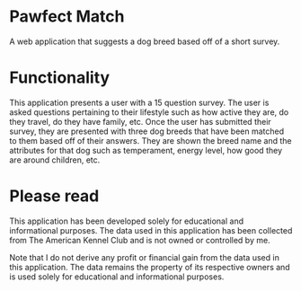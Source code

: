 # Pawfect Match
A web application that suggests a dog breed based off of a short survey.

# Functionality
This application presents a user with a 15 question survey. The user is asked questions pertaining to their lifestyle such as how active they are, do they travel, do they have family, etc. Once the user has submitted their survey, they are presented with three dog breeds that have been matched to them based off of their answers. They are shown the breed name and the attributes for that dog such as temperament, energy level, how good they are around children, etc.

# Please read
This application has been developed solely for educational and informational purposes. The data used in this application has been collected from The American Kennel Club and is not owned or controlled by me.

Note that I do not derive any profit or financial gain from the data used in this application. The data remains the property of its respective owners and is used solely for educational and informational purposes.
